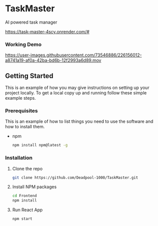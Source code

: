 # TaskMaster
AI powered task manager

https://task-master-4scy.onrender.com/#

### Working Demo



https://user-images.githubusercontent.com/73546886/226156012-a8741a19-af0a-42ba-bd6b-12f2993a6d89.mov

<!-- GETTING STARTED -->
## Getting Started

This is an example of how you may give instructions on setting up your project locally.
To get a local copy up and running follow these simple example steps.

### Prerequisites

This is an example of how to list things you need to use the software and how to install them.
* npm
  ```sh
  npm install npm@latest -g
  ```

### Installation

1. Clone the repo
   ```sh
   git clone https://github.com/Deadpool-1000/TaskMaster.git
   ```
2. Install NPM packages
   ```sh
   cd Frontend
   npm install
   ```
4. Run React App
    ```sh
    npm start
    ```
